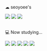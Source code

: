 ☁ seoyoee's

<a href="https://github.com/seoyoee"><img src="https://img.shields.io/badge/Github-181717?style=flat-square&logo=Github&logoColor=white"/></a>
<a href="mailto:ryp1006@ewhain.net"><img src="https://img.shields.io/badge/Gmail-D14836?style=flat-square&logo=Gmail&logoColor=white"/></a>
<a href="https://velog.io/@seoyoee"><img src="https://img.shields.io/badge/Velog-20C997?style=flat-square&logo=Velog&logoColor=white"/></a>
<br><br>

💻 Now studying...

<div>
  <img src ="https://img.shields.io/badge/Python-3776AB.svg?&style=flat-square&logo=Python&logoColor=white"/>
  <img src ="https://img.shields.io/badge/Java-007396.svg?&style=flat-square&logo=Java&logoColor=white"/>
  <img src ="https://img.shields.io/badge/SpringBoot-6DB33F.svg?&style=flat-square&logo=SpringBoot&logoColor=white"/>
  <img src ="https://img.shields.io/badge/IntelliJ-000000.svg?&style=flat-square&logo=IntelliJIDEA&logoColor=white"/>
  <img src ="https://img.shields.io/badge/MySQL-4479A1.svg?&style=flat-square&logo=MySQL&logoColor=white"/>
</div>


<!--
**seoyoee/seoyoee** is a ✨ _special_ ✨ repository because its `README.md` (this file) appears on your GitHub profile.
Here are some ideas to get you started:
- 🔭 I’m currently working on ...
- 🌱 I’m currently learning ...
- 👯 I’m looking to collaborate on ...
- 🤔 I’m looking for help with ...
- 💬 Ask me about ...
- 📫 How to reach me: ...
- 😄 Pronouns: ...
- ⚡ Fun fact: ...
-->
